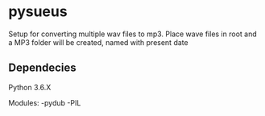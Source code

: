 # pysueus
Setup for converting multiple wav files to mp3.
Place wave files in root and a MP3 folder will be created, named with present date

Dependecies
----------
Python 3.6.X

Modules:
-pydub
-PIL
